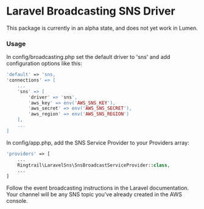 # Laravel Broadcasting SNS Driver

This package is currently in an alpha state, and does not yet work in Lumen.

### Usage

In config/broadcasting.php set the default driver to 'sns' and add configuration options like this:

```php
'default' => 'sns,
'connections' => [
	...
	'sns' => [
        'driver' => 'sns',
        'aws_key' => env('AWS_SNS_KEY'),
        'aws_secret' => env('AWS_SNS_SECRET'),
        'aws_region' => env('AWS_SNS_REGION')
    ],
    ...
]
```

In config/app.php, add the SNS Service Provider to your Providers array:

```php
'providers' => [
    ...
    Ringtrail\LaravelSns\SnsBroadcastServiceProvider::class,
    ...
]
```

Follow the event broadcasting instructions in the Laravel documentation. Your channel will be any SNS topic
you've already created in the AWS console.